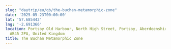```yaml
---
slug: "daytrip/eu/gb/the-buchan-metamorphic-zone"
date: '2025-05-23T00:00:00'
lat: '57.685442'
lng: '-2.691366'
location: Portsoy Old Harbour, North High Street, Portsoy, Aberdeenshire, Alba / Scotland,
  AB45 2PA, United Kingdom
title: The Buchan Metamorphic Zone
---
```



